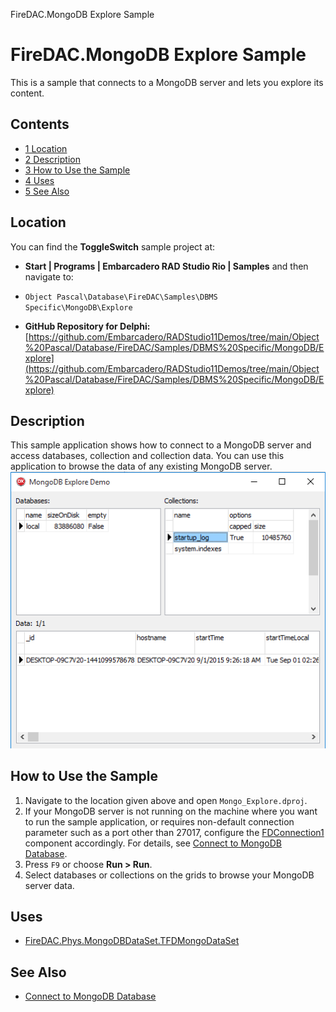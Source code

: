 FireDAC.MongoDB Explore Sample[]()
# FireDAC.MongoDB Explore Sample 


This is a sample that connects to a MongoDB server and lets you explore its content.
## Contents



* [1 Location](#Location)
* [2 Description](#Description)
* [3 How to Use the Sample](#How_to_Use_the_Sample)
* [4 Uses](#Uses)
* [5 See Also](#See_Also)


## Location 

You can find the **ToggleSwitch** sample project at:
* **Start | Programs | Embarcadero RAD Studio Rio | Samples** and then navigate to:

* `Object Pascal\Database\FireDAC\Samples\DBMS Specific\MongoDB\Explore`

* **GitHub Repository for Delphi:**[https://github.com/Embarcadero/RADStudio11Demos/tree/main/Object%20Pascal/Database/FireDAC/Samples/DBMS%20Specific/MongoDB/Explore](https://github.com/Embarcadero/RADStudio11Demos/tree/main/Object%20Pascal/Database/FireDAC/Samples/DBMS%20Specific/MongoDB/Explore)

## Description 

This sample application shows how to connect to a MongoDB server and access databases, collection and collection data. You can use this application to browse the data of any existing MongoDB server.![MongoDBExplore.png](Readme%20Files/MongoDBExplore.png)

## How to Use the Sample 


1.  Navigate to the location given above and open `Mongo_Explore.dproj`.
2.  If your MongoDB server is not running on the machine where you want to run the sample application, or requires non-default connection parameter such as a port other than 27017, configure the [FDConnection1](http://docwiki.embarcadero.com/Libraries/en/FireDAC.Comp.Client.TFDConnection) component accordingly. For details, see [Connect to MongoDB Database](http://docwiki.embarcadero.com/RADStudio/en/Connect_to_MongoDB_Database_(FireDAC)).
3.  Press `F9` or choose **Run > Run**.
4.  Select databases or collections on the grids to browse your MongoDB server data.

## Uses 


* [FireDAC.Phys.MongoDBDataSet.TFDMongoDataSet](http://docwiki.embarcadero.com/Libraries/en/FireDAC.Phys.MongoDBDataSet.TFDMongoDataSet)

## See Also 


* [Connect to MongoDB Database](http://docwiki.embarcadero.com/RADStudio/en/Connect_to_MongoDB_Database_(FireDAC))





